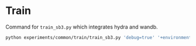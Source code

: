 # Train 
Command for `train_sb3.py` which integrates hydra and wandb.

```bash
python experiments/common/train/train_sb3.py 'debug=true' '+environment=pendulum' '+agent=ddpg' '+experiment=cgate'
```